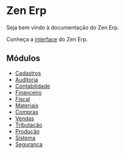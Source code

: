 # Zen Erp

Seja bem vindo à documentação do Zen Erp.

Conheça a [interface](interface) do Zen Erp.

## Módulos

* [Cadastros](catalog)
* [Auditoria](audit)
* [Contabilidade](accounting)
* [Financeiro](financial)
* [Fiscal](fiscal)
* [Materiais](material)
* [Compras](purchase)
* [Vendas](sales)
* [Tributação](taxation)
* [Produção](production)
* [Sistema](system)
* [Segurança](security)